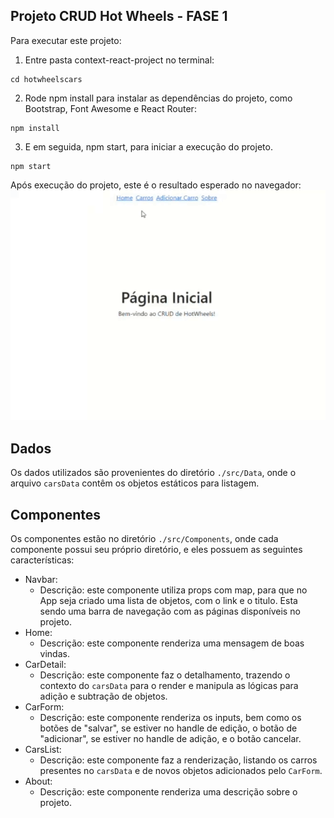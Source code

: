 ## Projeto CRUD Hot Wheels - FASE 1
Para executar este projeto:

1. Entre pasta context-react-project no terminal:
```
cd hotwheelscars
```

2. Rode npm install para instalar as dependências do projeto, como Bootstrap, Font Awesome e React Router:

```
npm install
```

3. E em seguida, npm start, para iniciar a execução do projeto.

```
npm start
```
Após execução do projeto, este é o resultado esperado no navegador:
![Gif mostrando o resultado esperado ao rodar este projeto](./resultado.gif)

## Dados
Os dados utilizados são provenientes do diretório `./src/Data`, onde o arquivo `carsData` contêm os objetos estáticos para listagem.

## Componentes

Os componentes estão no diretório `./src/Components`, onde cada componente possui seu próprio diretório, e eles possuem as seguintes características:
- Navbar:
    - Descrição: este componente utiliza props com map, para que no App seja criado uma lista de objetos, com o link e o titulo. Esta sendo uma barra de navegação com as páginas disponíveis no projeto.
- Home:
    - Descrição: este componente renderiza uma mensagem de boas vindas.
- CarDetail:
    - Descrição: este componente faz o detalhamento, trazendo o contexto do `carsData` para o render e manipula as lógicas para adição e subtração de objetos.
- CarForm:
    - Descrição: este componente renderiza os inputs, bem como os botões de "salvar", se estiver no handle de edição, o botão de "adicionar", se estiver no handle de adição, e o botão cancelar.
- CarsList:
    - Descrição: este componente faz a renderização, listando os carros presentes no `carsData` e de novos objetos adicionados pelo `CarForm`.
- About:
    - Descrição: este componente renderiza uma descrição sobre o projeto.